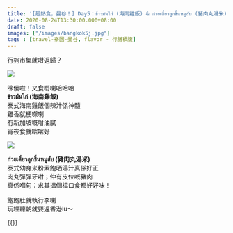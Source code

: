 ```yaml
---
title: '[趁熱食，曼谷！] Day5：ข้าวมันไก่ (海南雞飯) & ก๋วยเตี๋ยวลูกชิ้นหมูสับ (豬肉丸湯米)'
date: 2020-08-24T13:30:00.000+08:00
draft: false
images: ["/images/bangkok5j.jpg"]
tags : [travel-泰國-曼谷, flavor - 行膳積腹]
---
```


行夠市集就咁返歸？

![](/images/bangkok5j1.jpg) 

咪傻啦！又食嘢喇哈哈哈  
**ข้าวมันไก่ (海南雞飯)**  
泰式海南雞飯個辣汁係神髓  
雞香就梗㗎喇  
冇新加坡嘅咁油膩  
宵夜食就啱啱好  

![](/images/bangkok5j2.jpg) 
 
**ก๋วยเตี๋ยวลูกชิ้นหมูสับ (豬肉丸湯米)**  
泰式幼身米粉索飽晒湯汁真係好正   
肉丸彈彈牙咁；仲有皮位嘅豬肉  
真係嗰句：求其搵個檔口食都好好味！
  
  
  
飽飽肚就執行李喇  
玩埋聽朝就要返香港lu～    
  
{{<bangkok>}}

